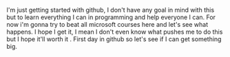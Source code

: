 I'm just getting started with github, I don't have any goal in mind with this but to learn everything I can in programming and help everyone I can. For now i'm gonna 
try to beat all microsoft courses here and let's see what happens. I hope I get it, I mean I don't even know what pushes me to do this but I hope it'll worth it .
First day in github so let's see if I can get something big.
